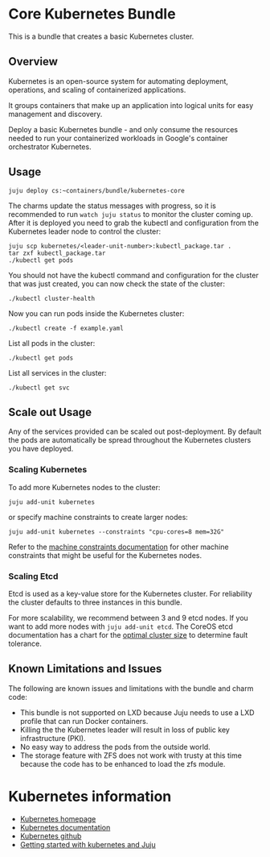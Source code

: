 # Core Kubernetes Bundle

This is a bundle that creates a basic Kubernetes cluster.

## Overview

Kubernetes is an open-source system for automating deployment, operations, and
scaling of containerized applications.

It groups containers that make up an application into logical units for easy
management and discovery.


Deploy a basic Kubernetes bundle - and only consume the resources needed to
run your containerized workloads in Google's container orchestrator
Kubernetes.

## Usage
```
juju deploy cs:~containers/bundle/kubernetes-core
```

The charms
update the status messages with progress, so it is recommended to run
`watch juju status` to monitor the cluster coming up. After it is deployed you
need to grab the kubectl and configuration from the Kubernetes leader node to
control the cluster:

```
juju scp kubernetes/<leader-unit-number>:kubectl_package.tar .
tar zxf kubectl_package.tar
./kubectl get pods
```

You should not have the kubectl command and configuration for the cluster that
was just created, you can now check the state of the cluster:

```
./kubectl cluster-health
```
Now you can run pods inside the Kubernetes cluster:
```
./kubectl create -f example.yaml
```
List all pods in the cluster:
```
./kubectl get pods
```
List all services in the cluster:
```
./kubectl get svc
```

## Scale out Usage

Any of the services provided can be scaled out post-deployment. By default
the pods are automatically be spread throughout the Kubernetes clusters you
have deployed.

### Scaling Kubernetes

To add more Kubernetes nodes to the cluster:

    juju add-unit kubernetes

or specify machine constraints to create larger nodes:

    juju add-unit kubernetes --constraints "cpu-cores=8 mem=32G"

Refer to the
[machine constraints documentation](https://jujucharms.com/docs/stable/charms-constraints)
for other machine constraints that might be useful for the Kubernetes nodes.

### Scaling Etcd

Etcd is used as a key-value store for the Kubernetes cluster. For reliability
the cluster defaults to three instances in this bundle.

For more scalability, we recommend between 3 and 9 etcd nodes. If you want to
add more nodes with `juju add-unit etcd`. The CoreOS etcd documentation has a
chart for the [optimal cluster size](https://coreos.com/etcd/docs/latest/admin_guide.html#optimal-cluster-size)
to determine fault tolerance.

## Known Limitations and Issues

 The following are known issues and limitations with the bundle and charm code:

 - This bundle is not supported on LXD because Juju needs to use a LXD profile
that can run Docker containers.
 - Killing the the Kubernetes leader will result in loss of public key
infrastructure (PKI).
 - No easy way to address the pods from the outside world.
 - The storage feature with ZFS does not work with trusty at this time because
the code has to be enhanced to load the zfs module.

# Kubernetes information

- [Kubernetes homepage](http://kubernetes.io/)
- [Kubernetes documentation](http://kubernetes.io/docs/)
- [Kubernetes github](https://github.com/kubernetes/kubernetes/)
- [Getting started with kubernetes and Juju](http://kubernetes.io/docs/getting-started-guides/juju/)
